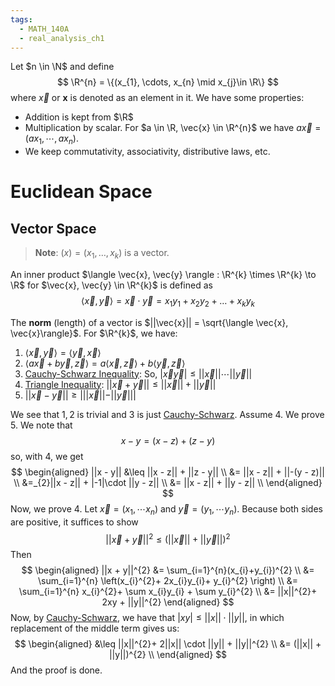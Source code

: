 ```yaml
---
tags:
  - MATH_140A
  - real_analysis_ch1
---
```

Let $n \in \N$ and define 
$$
\R^{n} = \{(x_{1}, \cdots, x_{n} \mid x_{j}\in \R\}
$$
where $\vec{x}$ or $\mathbf{x}$ is denoted as an element in it. We have some properties:
- Addition is kept from $\R$ 
- Multiplication by scalar. For $a \in \R, \vec{x} \in \R^{n}$ we have $a\vec{x} = (ax_{1}, \cdots, ax_{n})$.
- We keep commutativity, associativity, distributive laws, etc. 

# Euclidean Space

## Vector Space
> **Note**: $(x) = (x_{1}, \dots, x_{k})$ is a vector.

An inner product $\langle \vec{x}, \vec{y} \rangle : \R^{k} \times \R^{k} \to \R$ for $\vec{x}, \vec{y} \in \R^{k}$ is defined as  
$$
\langle \vec{x}, \vec{y} \rangle = \vec{x} \cdot \vec{y}= x_{1}y_{1} + x_{2}y_{2} + \dots + x_{k}y_{k}  
$$

The **norm** (length) of a vector is $||\vec{x}|| = \sqrt{\langle \vec{x}, \vec{x}\rangle}$. For $\R^{k}$, we have:

1. $\langle \vec{x}, \vec{y} \rangle = \langle \vec{y}, \vec{x}\rangle$ 
2. $\langle a\vec{x} + b\vec{y}, \vec{z} \rangle = a\langle \vec{x}, \vec{z} \rangle + b\langle \vec{y}, \vec{z} \rangle$
3. [Cauchy-Schwarz Inequality](../ch1-real-complex-numbers/Complex%20Numbers.md#cauchy-schwarz-inequality): So, $|\vec{x}\vec{y}| \leq ||\vec{x}|| \cdots ||\vec{y}||$
4. [Triangle Inequality](../ch1-real-complex-numbers/Complex%20Numbers.md#triangle-inequality): $||\vec{x} + \vec{y}|| \leq ||\vec{x}|| + ||\vec{y}||$
5. $||\vec{x} - \vec{y}|| \geq | ||\vec{x}|| - ||\vec{y}|| |$

We see that $1,2$ is trivial and $3$ is just [Cauchy-Schwarz](../ch1-real-complex-numbers/Complex%20Numbers.md#cauchy-schwarz-inequality). Assume $4$. We prove $5$. We note that 
$$
x - y = (x - z) + (z - y)
$$
so, with $4$, we get
$$
\begin{aligned}
||x - y|| 
&\leq ||x - z|| + ||z - y|| \\
&= ||x - z|| + ||-(y - z)|| \\
&=_{2}||x - z|| + |-1|\cdot ||y - z|| \\
&= ||x - z|| + ||y - z|| \\
\end{aligned}
$$
Now, we prove $4$. Let $\vec{x} = (x_{1}, \cdots x_{n})$ and $\vec{y} = (y_{1}, \cdots y_{n})$.  Because both sides are positive, it suffices to show
$$
||\vec{x} + \vec{y}||^{2} \leq (||\vec{x}|| + ||\vec{y}||)^{2}
$$
Then
$$
\begin{aligned}
||x + y||^{2}
&= \sum_{i=1}^{n}(x_{i}+y_{i})^{2} \\
&= \sum_{i=1}^{n} \left(x_{i}^{2}+ 2x_{i}y_{i}+ y_{i}^{2}  \right) \\
&= \sum_{i=1}^{n} x_{i}^{2}+ \sum x_{i}y_{i} + \sum y_{i}^{2} \\
&= ||x||^{2}+ 2xy + ||y||^{2}
\end{aligned}
$$
Now, by [Cauchy-Schwarz](../ch1-real-complex-numbers/Complex%20Numbers.md#cauchy-schwarz-inequality), we have that $|xy| \leq ||x|| \cdot ||y||$, in which replacement of the middle term gives us:
$$
\begin{aligned}
&\leq ||x||^{2}+ 2||x|| \cdot ||y|| + ||y||^{2} \\
&= (||x|| + ||y||)^{2} \\
\end{aligned}
$$
And the proof is done. 
